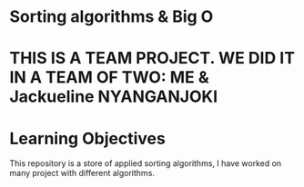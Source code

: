 # Sorting algorithms & Big O
# THIS IS A TEAM PROJECT. WE DID IT IN A TEAM OF TWO: ME & Jackueline NYANGANJOKI

# Learning Objectives

This repository is a store of applied sorting algorithms, I have worked on many project with different algorithms.
